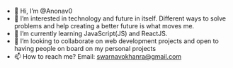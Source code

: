 - 👋 Hi, I’m @Anonav0
- 👀 I’m interested in technology and future in itself. Different ways to solve problems and help creating a better future is what moves me.
- 🌱 I’m currently learning JavaScript(JS) and ReactJS.
- 💞️ I’m looking to collaborate on web development projects and open to having people on board on my personal projects
- 📫 How to reach me? Email:  swarnavokhanra@gmail.com

<!---
Anonav0/Anonav0 is a ✨ special ✨ repository because its `README.md` (this file) appears on your GitHub profile.
You can click the Preview link to take a look at your changes.
--->
